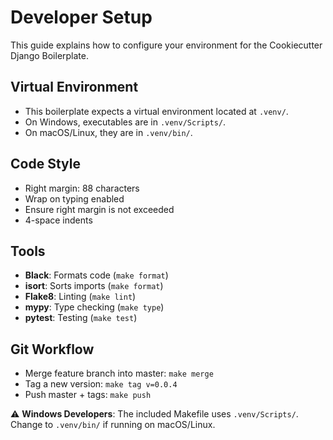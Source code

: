 # Developer Setup

This guide explains how to configure your environment for the Cookiecutter Django Boilerplate.

## Virtual Environment

- This boilerplate expects a virtual environment located at `.venv/`.
- On Windows, executables are in `.venv/Scripts/`.
- On macOS/Linux, they are in `.venv/bin/`.

## Code Style

- Right margin: 88 characters
- Wrap on typing enabled
- Ensure right margin is not exceeded
- 4-space indents

## Tools

- **Black**: Formats code (`make format`)
- **isort**: Sorts imports (`make format`)
- **Flake8**: Linting (`make lint`)
- **mypy**: Type checking (`make type`)
- **pytest**: Testing (`make test`)

## Git Workflow

- Merge feature branch into master: `make merge`
- Tag a new version: `make tag v=0.0.4`
- Push master + tags: `make push`

⚠️ **Windows Developers**: The included Makefile uses `.venv/Scripts/`.
Change to `.venv/bin/` if running on macOS/Linux.
